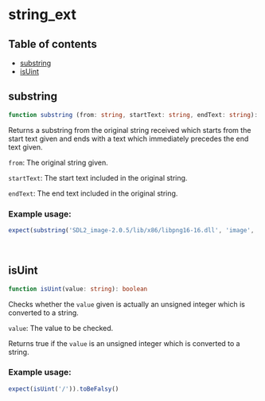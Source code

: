 # string_ext

## Table of contents
- [substring](https://github.com/ii887522/hydro/blob/master/docs/funcs/string_ext.md#substring)
- [isUint](https://github.com/ii887522/hydro/blob/master/docs/funcs/string_ext.md#isUint)

## **substring**
```ts
function substring (from: string, startText: string, endText: string): string
```
Returns a substring from the original string received which starts from the start text given and ends with a text which immediately precedes the end text given.

`from`: The original string given.

`startText`: The start text included in the original string.

`endText`: The end text included in the original string.

### **Example usage:**
```ts
expect(substring('SDL2_image-2.0.5/lib/x86/libpng16-16.dll', 'image', '.dll')).toBe('image-2.0.5/lib/x86/libpng16-16')
```
<br />

## **isUint**
```ts
function isUint(value: string): boolean
```
Checks whether the `value` given is actually an unsigned integer which is converted to a string.

`value`: The value to be checked.

Returns true if the `value` is an unsigned integer which is converted to a string.

### **Example usage:**
```ts
expect(isUint('/')).toBeFalsy()
```
<br />
